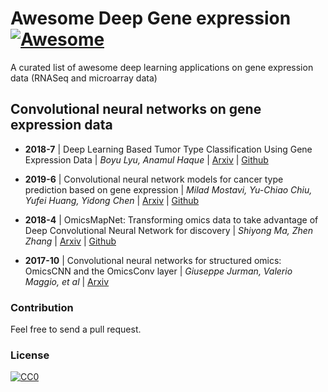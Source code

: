 # Awesome Deep Gene expression [![Awesome](https://cdn.rawgit.com/sindresorhus/awesome/d7305f38d29fed78fa85652e3a63e154dd8e8829/media/badge.svg)](https://github.com/ahmedelmahy/awesome-deep-gene-expression)

A curated list of awesome deep learning applications on gene expression data (RNASeq and microarray data)


## Convolutional neural networks on gene expression data

- **2018-7** | Deep Learning Based Tumor Type Classification Using Gene Expression Data | *Boyu Lyu, Anamul Haque*  | [Arxiv](https://www.biorxiv.org/content/10.1101/364323v1) | [Github](https://github.com/HHHit/DL-based-Tumor-Classification)

- **2019-6** | Convolutional neural network models for cancer type prediction based on gene expression | *Milad Mostavi, Yu-Chiao Chiu, Yufei Huang, Yidong Chen*  | [Arxiv](https://arxiv.org/abs/1906.07794) | [Github](https://github.com/chenlabgccri/CancerTypePrediction)

- **2018-4** | OmicsMapNet: Transforming omics data to take advantage of Deep Convolutional Neural Network for discovery | *Shiyong Ma, Zhen Zhang*  | [Arxiv](https://arxiv.org/abs/1804.05283) | [Github](https://github.com/felixshiyong/OmicsMapNet)

- **2017-10** | Convolutional neural networks for structured omics: OmicsCNN and the OmicsConv layer | *Giuseppe Jurman, Valerio Maggio, et al*  | [Arxiv](https://arxiv.org/abs/1710.05918)


### Contribution

Feel free to send a pull request.

### License

[![CC0](http://i.creativecommons.org/p/zero/1.0/88x31.png)](http://creativecommons.org/publicdomain/zero/1.0/)
